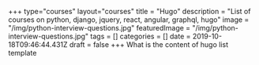 +++
type="courses"
layout="courses"
title = "Hugo"
description = "List of courses on python, django, jquery, react, angular, graphql, hugo"
image = "/img/python-interview-questions.jpg"
featuredImage = "/img/python-interview-questions.jpg"
tags = []
categories = []
date = 2019-10-18T09:46:44.431Z
draft = false
+++
What is the content of hugo list template
